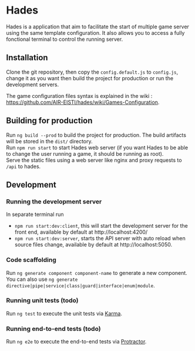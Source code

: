 # Hades

Hades is a application that aim to facilitate the start of multiple game server using the same template configuration. It also allows you to access a fully fonctional terminal to control the running server.

## Installation

Clone the git repository, then copy the `config.default.js` to `config.js`, change it as you want then build the project for production or run the development servers.

The game configuration files syntax is explained in the wiki : https://github.com/AIR-EISTI/hades/wiki/Games-Configuration.

## Building for production

Run `ng build --prod` to build the project for production. The build artifacts will be stored in the `dist/` directory.  
Run `npm run start` to start Hades web server (if you want Hades to be able to change the user running a game, it should be running as root).  
Serve the static files using a web server like nginx and proxy requests to `/api` to hades.

## Development

### Running the development server

In separate terminal run
* `npm run start:dev:client`, this will start the development server for the front end, available by default at http://localhost:4200/
* `npm run start:dev:server`, starts the API server with auto reload when source files change, available by default at http://localhost:5050.

### Code scaffolding

Run `ng generate component component-name` to generate a new component. You can also use `ng generate directive|pipe|service|class|guard|interface|enum|module`.

### Running unit tests (todo)

Run `ng test` to execute the unit tests via [Karma](https://karma-runner.github.io).

### Running end-to-end tests (todo)

Run `ng e2e` to execute the end-to-end tests via [Protractor](http://www.protractortest.org/).
